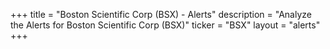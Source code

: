 +++
title = "Boston Scientific Corp (BSX) - Alerts"
description = "Analyze the Alerts for Boston Scientific Corp (BSX)"
ticker = "BSX"
layout = "alerts"
+++

